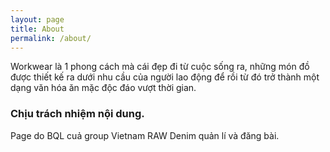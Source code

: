 ```yaml
---
layout: page
title: About
permalink: /about/
---
```


Workwear là 1 phong cách mà cái đẹp đi từ cuộc sống ra, những món đồ được thiết kế ra dưới nhu cầu của người lao động để rồi từ đó trở thành một dạng văn hóa ăn mặc độc đáo vượt thời gian.

### Chịu trách nhiệm nội dung.

Page do BQL cuả group Vietnam RAW Denim quản lí và đăng bài.
